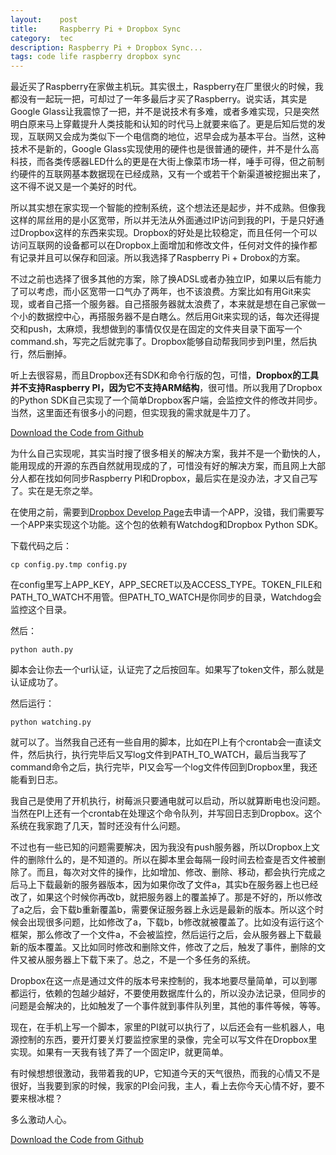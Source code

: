 ```yaml
---
layout:    post
title:     Raspberry Pi + Dropbox Sync
category:  tec
description: Raspberry Pi + Dropbox Sync...
tags: code life raspberry dropbox sync
---
```

最近买了Raspberry在家做主机玩。其实很土，Raspberry在厂里很火的时候，我都没有一起玩一把，可却过了一年多最后才买了Raspberry。说实话，其实是Google Glass让我震惊了一把，并不是说技术有多难，或者多难实现，只是突然明白原来马上穿戴提升人类技能和认知的时代马上就要来临了。更是后知后觉的发现，互联网又会成为类似下一个电信商的地位，迟早会成为基本平台。当然，这种技术不是新的，Google Glass实现使用的硬件也是很普通的硬件，并不是什么高科技，而各类传感器LED什么的更是在大街上像菜市场一样，唾手可得，但之前制约硬件的互联网基本数据现在已经成熟，又有一个或若干个新渠道被挖掘出来了，这不得不说又是一个美好的时代。

所以其实想在家实现一个智能的控制系统，这个想法还是起步，并不成熟。但像我这样的屌丝用的是小区宽带，所以并无法从外面通过IP访问到我的PI，于是只好通过Dropbox这样的东西来实现。Dropbox的好处是比较稳定，而且任何一个可以访问互联网的设备都可以在Dropbox上面增加和修改文件，任何对文件的操作都有记录并且可以保存和回滚。所以我选择了Raspberry Pi + Drobox的方案。

不过之前也选择了很多其他的方案，除了换ADSL或者办独立IP，如果以后有能力了可以考虑，而小区宽带一口气办了两年，也不该浪费。方案比如有用Git来实现，或者自己搭一个服务器。自己搭服务器就太浪费了，本来就是想在自己家做一个小的数据控中心，再搭服务器不是白瞎么。然后用Git来实现的话，每次还得提交和push，太麻烦，我想做到的事情仅仅是在固定的文件夹目录下面写一个command.sh，写完之后就完事了。Dropbox能够自动帮我同步到PI里，然后执行，然后删掉。

听上去很容易，而且Dropbox还有SDK和命令行版的包，可惜，**Dropbox的工具并不支持Raspberry PI，因为它不支持ARM结构**，很可惜。所以我用了Dropbox的Python SDK自己实现了一个简单Dropbox客户端，会监控文件的修改并同步。当然，这里面还有很多小的问题，但实现我的需求就是牛刀了。

[Download the Code from Github](https://github.com/GuoJing/Drop2PI)

为什么自己实现呢，其实当时搜了很多相关的解决方案，我并不是一个勤快的人，能用现成的开源的东西自然就用现成的了，可惜没有好的解决方案，而且网上大部分人都在找如何同步Raspberry PI和Dropbox，最后实在是没办法，才又自己写了。实在是无奈之举。

在使用之前，需要到[Dropbox Develop Page](https://www.dropbox.com/developers/apps)去申请一个APP，没错，我们需要写一个APP来实现这个功能。这个包的依赖有Watchdog和Dropbox Python SDK。

下载代码之后：

    cp config.py.tmp config.py

在config里写上APP_KEY，APP_SECRET以及ACCESS_TYPE。TOKEN_FILE和PATH_TO_WATCH不用管。但PATH_TO_WATCH是你同步的目录，Watchdog会监控这个目录。

然后：

    python auth.py

脚本会让你去一个url认证，认证完了之后按回车。如果写了token文件，那么就是认证成功了。

然后运行：

    python watching.py

就可以了。当然我自己还有一些自用的脚本，比如在PI上有个crontab会一直读文件，然后执行，执行完毕后又写log文件到PATH_TO_WATCH，最后当我写了command命令之后，执行完毕，PI又会写一个log文件传回到Dropbox里，我还能看到日志。

我自己是使用了开机执行，树莓派只要通电就可以启动，所以就算断电也没问题。当然在PI上还有一个crontab在处理这个命令队列，并写回日志到Dropbox。这个系统在我家跑了几天，暂时还没有什么问题。

不过也有一些已知的问题需要解决，因为我没有push服务器，所以Dropbox上文件的删除什么的，是不知道的。所以在脚本里会每隔一段时间去检查是否文件被删除了。而且，每次对文件的操作，比如增加、修改、删除、移动，都会执行完成之后马上下载最新的服务器版本，因为如果你改了文件a，其实b在服务器上也已经改了，如果这个时候你再改b，就把服务器上的覆盖掉了。那是不好的，所以修改了a之后，会下载b重新覆盖b，需要保证服务器上永远是最新的版本。所以这个时候会出现很多问题，比如修改了a，下载b，b修改就被覆盖了。比如没有运行这个框架，那么修改了一个文件a，不会被监控，然后运行之后，会从服务器上下载最新的版本覆盖。又比如同时修改和删除文件，修改了之后，触发了事件，删除的文件又被从服务器上下载下来了。总之，不是一个多任务的系统。

Dropbox在这一点是通过文件的版本号来控制的，我本地要尽量简单，可以到哪都运行，依赖的包越少越好，不要使用数据库什么的，所以没办法记录，但同步的问题是会解决的，比如触发了一个事件就到事件队列里，其他的事件等候，等等。

现在，在手机上写一个脚本，家里的PI就可以执行了，以后还会有一些机器人，电源控制的东西，要开灯要关灯要监控家里的录像，完全可以写文件在Dropbox里实现。如果有一天我有钱了弄了一个固定IP，就更简单。

有时候想想很激动，我带着我的UP，它知道今天的天气很热，而我的心情又不是很好，当我要到家的时候，我家的PI会问我，主人，看上去你今天心情不好，要不要来根冰棍？

多么激动人心。

[Download the Code from Github](https://github.com/GuoJing/Drop2PI)
